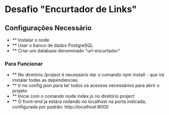 # Desafio "Encurtador de Links"


## Configurações Necessário

- ** Instalar o node
- ** Usar o banco de dados PostgreSQL
- ** Criar um database denominado "url-encurtador"

### Para Funcionar

- ** No diretório /project é necessário dar o comando npm install - que irá instalar todas as dependencias.
- ** Ir no config.json para ter todos os acessos necessários para abrir o projeto
- ** Inicie com o comando node index.js no diretório project
- ** O front-end ja estára rodando no localhost na porta indicada, configurada por padrão: http://localhost:8000